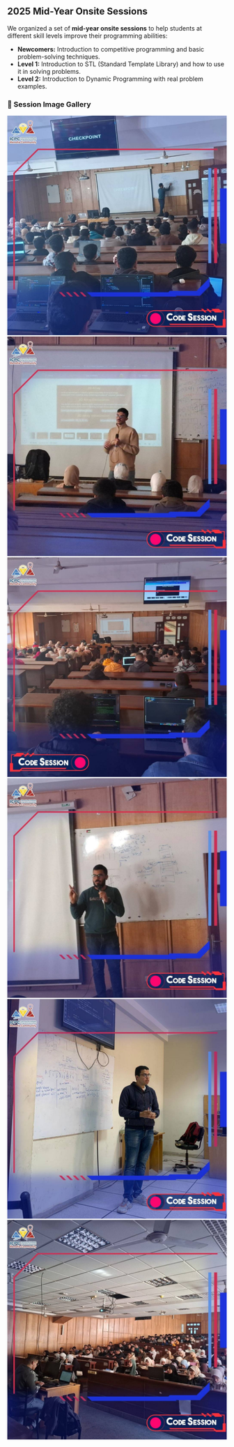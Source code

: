 ## 2025 Mid-Year Onsite Sessions

We organized a set of **mid-year onsite sessions** to help students at different skill levels improve their
programming abilities:

- **Newcomers:** Introduction to competitive programming and basic problem-solving techniques.
- **Level 1:** Introduction to STL (Standard Template Library) and how to use it in solving problems.
- **Level 2:** Introduction to Dynamic Programming with real problem examples.

### 📸 Session Image Gallery

<div class="image-grid">
  <div class="image-item">
    <img src="../../assets/images/events/2025/mid-year-holiday/img1.jpg" alt="Session 1" loading="lazy">
  </div>
  <div class="image-item">
    <img src="../../assets/images/events/2025/mid-year-holiday/img2.jpg" alt="Session 2" loading="lazy">
  </div>
  <div class="image-item">
    <img src="../../assets/images/events/2025/mid-year-holiday/img3.jpg" alt="Session 3" loading="lazy">
  </div>
  <div class="image-item">
    <img src="../../assets/images/events/2025/mid-year-holiday/img4.jpg" alt="Session 4" loading="lazy">
  </div>
  <div class="image-item">
    <img src="../../assets/images/events/2025/mid-year-holiday/img5.jpg" alt="Session 5" loading="lazy">
  </div>
  <div class="image-item">
    <img src="../../assets/images/events/2025/mid-year-holiday/img6.jpg" alt="Session 6" loading="lazy">
  </div>
</div>
